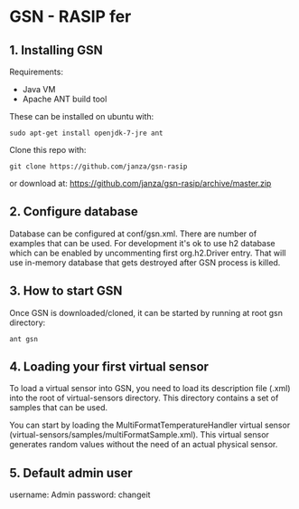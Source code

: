 # GSN - RASIP fer

## 1. Installing GSN

Requirements:

- Java VM
- Apache ANT build tool

These can be installed on ubuntu with:

    sudo apt-get install openjdk-7-jre ant


Clone this repo with:

    git clone https://github.com/janza/gsn-rasip

or download at: https://github.com/janza/gsn-rasip/archive/master.zip

## 2. Configure database

Database can be configured at conf/gsn.xml. There are number of examples that can be used.
For development it's ok to use h2 database which can be enabled by uncommenting first org.h2.Driver entry.
That will use in-memory database that gets destroyed after GSN process is killed.

## 3. How to start GSN

Once GSN is downloaded/cloned, it can be started by running at root gsn directory:

    ant gsn

## 4. Loading your first virtual sensor

To load a virtual sensor into GSN,
you need to load its description file (.xml)
into the root of virtual-sensors directory.
This directory contains a set of samples that can be used.

You can start by loading the MultiFormatTemperatureHandler virtual sensor (virtual-sensors/samples/multiFormatSample.xml).
This virtual sensor generates random values without the need of an actual physical sensor.

## 5. Default admin user

username: Admin
password: changeit
